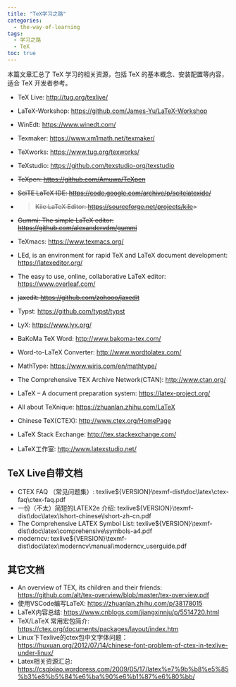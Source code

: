 ```yaml
---
title: "TeX学习之路"
categories:
  - the-way-of-learning
tags:
  - 学习之路
  - TeX
toc: true
---
```


本篇文章汇总了 TeX 学习的相关资源，包括 TeX 的基本概念、安装配置等内容，适合 TeX 开发者参考。

* TeX Live: <http://tug.org/texlive/>

* LaTeX-Workshop: <https://github.com/James-Yu/LaTeX-Workshop>
* WinEdt: <https://www.winedt.com/>
* Texmaker: <https://www.xm1math.net/texmaker/>
* TeXworks: <https://www.tug.org/texworks/>
* TeXstudio: <https://github.com/texstudio-org/texstudio>
* ~~TeXpen: <https://github.com/Amuwa/TeXpen>~~
* ~~SciTE LaTeX IDE: <https://code.google.com/archive/p/scitelatexide/>~~
* >~~Kile LaTeX Editor: <https://sourceforge.net/projects/kile>>~~
* ~~Gummi: The simple LaTeX editor: <https://github.com/alexandervdm/gummi>~~
* TeXmacs: <https://www.texmacs.org/>
* LEd, is an environment for rapid TeX and LaTeX document development: <https://latexeditor.org/>
* The easy to use, online, collaborative LaTeX editor: <https://www.overleaf.com/>
* ~~jaxedit: <https://github.com/zohooo/jaxedit>~~

* Typst: <https://github.com/typst/typst>
* LyX: <https://www.lyx.org/>
* BaKoMa TeX Word: <http://www.bakoma-tex.com/>
* Word-to-LaTeX Converter: <http://www.wordtolatex.com/>
* MathType: <https://www.wiris.com/en/mathtype/>

* The Comprehensive TEX Archive Network(CTAN): <http://www.ctan.org/>
* LaTeX – A document preparation system: <https://latex-project.org/>
* All about TeXnique: <https://zhuanlan.zhihu.com/LaTeX>
* Chinese TeX(CTEX): <http://www.ctex.org/HomePage>
* LaTeX Stack Exchange: <http://tex.stackexchange.com/>
* LaTeX工作室: <http://www.latexstudio.net/>

## TeX Live自带文档

* CTEX FAQ （常见问题集）: texlive\${VERSION}\texmf-dist\doc\latex\ctex-faq\ctex-faq.pdf
* 一份（不太）简短的LATEX2e 介绍: texlive\${VERSION}\texmf-dist\doc\latex\lshort-chinese\lshort-zh-cn.pdf
* The Comprehensive LATEX Symbol List: texlive\${VERSION}\texmf-dist\doc\latex\comprehensive\symbols-a4.pdf
* moderncv: texlive\${VERSION}\texmf-dist\doc\latex\moderncv\manual\moderncv_userguide.pdf

## 其它文档

* An overview of TEX, its children and their friends: <https://github.com/alt/tex-overview/blob/master/tex-overview.pdf>
* 使用VSCode编写LaTeX: <https://zhuanlan.zhihu.com/p/38178015>
* LaTeX内容总结: <https://www.cnblogs.com/jiangxinnju/p/5514720.html>
* TeX/LaTeX 常用宏包简介: <https://ctex.org/documents/packages/layout/index.htm>
* Linux下Texlive的ctex包中文字体问题：<https://huxuan.org/2012/07/14/chinese-font-problem-of-ctex-in-texlive-under-linux/>
* Latex相关资源汇总: <https://csqjxiao.wordpress.com/2009/05/17/latex%e7%9b%b8%e5%85%b3%e8%b5%84%e6%ba%90%e6%b1%87%e6%80%bb/>
